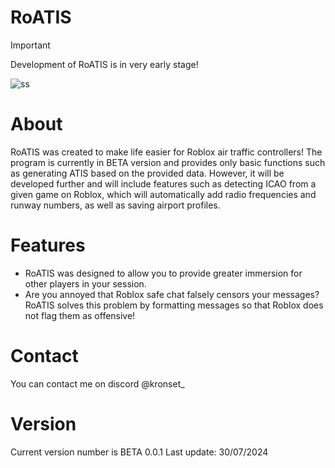 # RoATIS
> [!IMPORTANT]
> Development of RoATIS is in very early stage!
> 
![ss](https://media.discordapp.net/attachments/1119182711584731247/1267850724692459580/image.png?ex=66aa4980&is=66a8f800&hm=128b81068851ec8c3b0aba0b6a6262460dcacebaad2b53036c1725a501f12438&=&format=webp&quality=lossless)

# About
RoATIS was created to make life easier for Roblox air traffic controllers! The program is currently in BETA version and provides only basic functions such as generating ATIS based on the provided data. However, it will be developed further and will include features such as detecting ICAO from a given game on Roblox, which will automatically add radio frequencies and runway numbers, as well as saving airport profiles.

# Features
- RoATIS was designed to allow you to provide greater immersion for other players in your session.
- Are you annoyed that Roblox safe chat falsely censors your messages? RoATIS solves this problem by formatting messages so that Roblox does not flag them as offensive!
  
# Contact
You can contact me on discord @kronset_

# Version
Current version number is BETA 0.0.1 Last update: 30/07/2024

